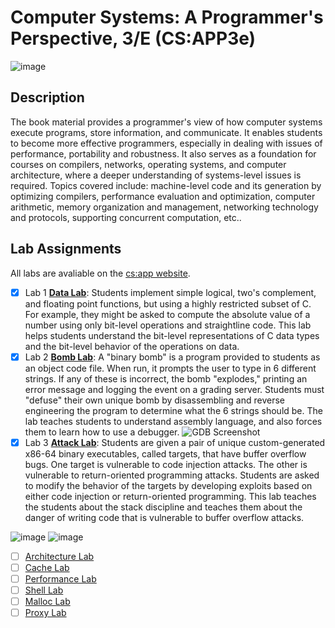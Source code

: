 # Computer Systems: A Programmer's Perspective, 3/E (CS:APP3e)
![image](https://github.com/user-attachments/assets/08041e99-861f-464b-b664-dbbcc320fd8c)

## Description
The book material provides a programmer's view of how computer systems execute programs, store information, and communicate. It enables students to become more effective programmers, especially in dealing with issues of performance, portability and robustness. It also serves as a foundation for courses on compilers, networks, operating systems, and computer architecture, where a deeper understanding of systems-level issues is required. Topics covered include: machine-level code and its generation by optimizing compilers, performance evaluation and optimization, computer arithmetic, memory organization and management, networking technology and protocols, supporting concurrent computation, etc..

## Lab Assignments
All labs are avaliable on the [cs:app website](https://csapp.cs.cmu.edu/).

- [x] Lab 1 [**Data Lab**](https://github.com/notDroid/CS-APP/tree/main/Lab1-DataLab): Students implement simple logical, two's complement, and floating point functions, but using a highly restricted subset of C. For example, they might be asked to compute the absolute value of a number using only bit-level operations and straightline code. This lab helps students understand the bit-level representations of C data types and the bit-level behavior of the operations on data.
- [x] Lab 2 [**Bomb Lab**](https://github.com/notDroid/CS-APP/tree/main/Lab2-BombLab): A "binary bomb" is a program provided to students as an object code file. When run, it prompts the user to type in 6 different strings. If any of these is incorrect, the bomb "explodes," printing an error message and logging the event on a grading server. Students must "defuse" their own unique bomb by disassembling and reverse engineering the program to determine what the 6 strings should be. The lab teaches students to understand assembly language, and also forces them to learn how to use a debugger.
![GDB Screenshot](https://github.com/user-attachments/assets/df5e4774-7642-4897-9148-d4a2c7e4f658)
- [x] Lab 3 [**Attack Lab**](https://github.com/notDroid/CS-APP/tree/main/Lab3-AttackLab): Students are given a pair of unique custom-generated x86-64 binary executables, called targets, that have buffer overflow bugs. One target is vulnerable to code injection attacks. The other is vulnerable to return-oriented programming attacks. Students are asked to modify the behavior of the targets by developing exploits based on either code injection or return-oriented programming. This lab teaches the students about the stack discipline and teaches them about the danger of writing code that is vulnerable to buffer overflow attacks.

![image](https://github.com/user-attachments/assets/6ce4346f-8978-4d5d-b11b-529a293d8ba4)
![image](https://github.com/user-attachments/assets/82de30c7-6e24-4390-b6f1-b5b03ddefc55)
- [ ] [Architecture Lab]()
- [ ] [Cache Lab]()
- [ ] [Performance Lab]()
- [ ] [Shell Lab]()
- [ ] [Malloc Lab]()
- [ ] [Proxy Lab]()
